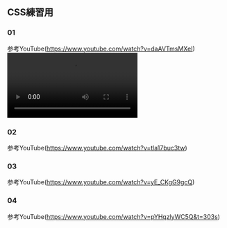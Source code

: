 ## CSS練習用
### 01
参考YouTube(https://www.youtube.com/watch?v=daAVTmsMXeI)
![サンプル](https://user-images.githubusercontent.com/62339786/180259612-e996edd2-3cfe-4888-aeb8-d9eb794cdc59.mov)

### 02
参考YouTube(https://www.youtube.com/watch?v=tla17buc3tw)


### 03
参考YouTube(https://www.youtube.com/watch?v=yE_CKgG9gcQ)


### 04
参考YouTube(https://www.youtube.com/watch?v=pYHqzlyWC5Q&t=303s)
